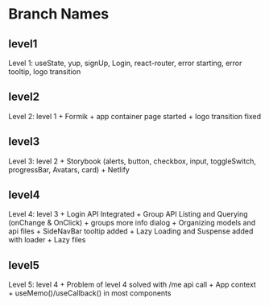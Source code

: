 # Branch Names

## level1

Level 1: useState, yup, signUp, Login, react-router, error starting, error tooltip, logo transition

## level2

Level 2: level 1 + Formik + app container page started + logo transition fixed

## level3

Level 3: level 2 + Storybook (alerts, button, checkbox, input, toggleSwitch, progressBar, Avatars, card) + Netlify

## level4

Level 4: level 3 + Login API Integrated + Group API Listing and Querying (onChange & OnClick) + groups more info dialog + Organizing models and api files + SideNavBar tooltip added + Lazy Loading and Suspense added with loader + Lazy files

## level5

Level 5: level 4 + Problem of level 4 solved with /me api call + App context + useMemo()/useCallback() in most components
